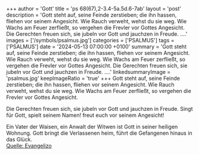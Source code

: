 +++
author = 'Gott'
title = 'ps 68(67),2-3.4-5a.5d.6-7ab'
layout = 'post'
description = 'Gott steht auf, seine Feinde zerstieben;  die ihn hassen, fliehen vor seinem Angesicht. Wie Rauch verweht, wehst du sie weg.  Wie Wachs am Feuer zerfließt,  so vergehen die Frevler vor Gottes Angesicht.  Die Gerechten freuen sich, sie jubeln vor Gott  und jauchzen in Freude. ....'
images = ['/symbols/psalmus.jpg']
categories = ['PSALMUS']
tags = ['PSALMUS']
date = '2024-05-13 07:00:00 +0100'
summary = 'Gott steht auf, seine Feinde zerstieben;  die ihn hassen, fliehen vor seinem Angesicht. Wie Rauch verweht, wehst du sie weg.  Wie Wachs am Feuer zerfließt,  so vergehen die Frevler vor Gottes Angesicht.  Die Gerechten freuen sich, sie jubeln vor Gott  und jauchzen in Freude. ....'
linkedsummaryImage = 'psalmus.jpg'
keepImageRatio = 'true'
+++
Gott steht auf, seine Feinde zerstieben; 
die ihn hassen, fliehen vor seinem Angesicht.
Wie Rauch verweht, wehst du sie weg. 
Wie Wachs am Feuer zerfließt, 
so vergehen die Frevler vor Gottes Angesicht.

Die Gerechten freuen sich, sie jubeln vor Gott 
und jauchzen in Freude.
Singt für Gott, spielt seinem Namen!
freut euch vor seinem Angesicht!

Ein Vater der Waisen, ein Anwalt der Witwen 
ist Gott in seiner heiligen Wohnung.<!--more-->
Gott bringt die Verlassenen heim,
führt die Gefangenen hinaus in das Glück.<br> [Quelle: Evangelizo](https://evangeliumtagfuertag.org/DE/gospel)